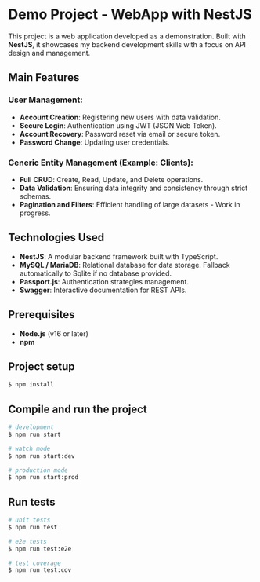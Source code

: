 # Demo Project - WebApp with NestJS

This project is a web application developed as a demonstration. Built with **NestJS**, it showcases my backend development skills with a focus on API design and management.

## Main Features

### User Management:
- **Account Creation**: Registering new users with data validation.
- **Secure Login**: Authentication using JWT (JSON Web Token).
- **Account Recovery**: Password reset via email or secure token.
- **Password Change**: Updating user credentials.

### Generic Entity Management (Example: Clients):
- **Full CRUD**: Create, Read, Update, and Delete operations.
- **Data Validation**: Ensuring data integrity and consistency through strict schemas.
- **Pagination and Filters**: Efficient handling of large datasets - Work in progress.

## Technologies Used
- **NestJS**: A modular backend framework built with TypeScript.
- **MySQL / MariaDB**: Relational database for data storage. Fallback automatically to Sqlite if no database provided.
- **Passport.js**: Authentication strategies management.
- **Swagger**: Interactive documentation for REST APIs.

## Prerequisites
- **Node.js** (v16 or later)
- **npm**

## Project setup

```bash
$ npm install
```

## Compile and run the project

```bash
# development
$ npm run start

# watch mode
$ npm run start:dev

# production mode
$ npm run start:prod
```

## Run tests

```bash
# unit tests
$ npm run test

# e2e tests
$ npm run test:e2e

# test coverage
$ npm run test:cov
```
